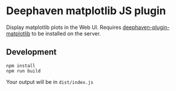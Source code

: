 # Deephaven matplotlib JS plugin

Display matplotlib plots in the Web UI. Requires [deephaven-plugin-matplotlib](https://pypi.org/project/deephaven-plugin-matplotlib/) to be installed on the server.

## Development

```
npm install
npm run build
```

Your output will be in `dist/index.js`
